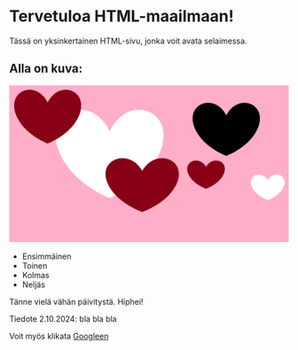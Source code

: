 # Tervetuloa HTML-maailmaan!

Tässä on yksinkertainen HTML-sivu, jonka voit avata selaimessa.

## Alla on kuva:

![kuva esimerkki](kuva.png)

- Ensimmäinen
- Toinen
- Kolmas
- Neljäs

Tänne vielä vähän päivitystä.
Hiphei!

Tiedote 2.10.2024: bla bla bla

Voit myös klikata [Googleen](https://www.google.com)

